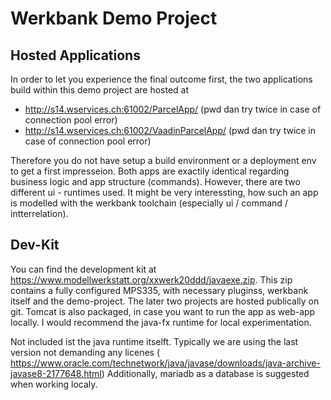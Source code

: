 Werkbank Demo Project
=====================


Hosted Applications
-------------------

In order to let you experience the final outcome first, the two applications build within this demo project are hosted at 
* http://s14.wservices.ch:61002/ParcelApp/    (pwd dan    try twice in case of connection pool error)
* http://s14.wservices.ch:61002/VaadinParcelApp/     (pwd dan    try twice in case of connection pool error)
 
Therefore you do not have setup a build environment or a deployment env to get a first impresseion.  Both apps are 
exactily identical regarding business logic and app structure (commands). However, there are two different ui - runtimes used. 
It might be very interessting, how such an app is modelled with the werkbank toolchain (especially ui / command / intterrelation).


Dev-Kit
-------

You can find the development kit at https://www.modellwerkstatt.org/xxwerk20ddd/javaexe.zip. This zip contains a fully 
configured MPS335, with necessary pluginss, werkbank itself and the demo-project. The later two projects are hosted publically 
on git. Tomcat is also packaged, in case you want to run the app as web-app locally. I would recommend the java-fx runtime for 
local experimentation. 

Not included ist the java runtime itselft. Typically we are using the last version not demanding any licenes (
https://www.oracle.com/technetwork/java/javase/downloads/java-archive-javase8-2177648.html) Additionally, mariadb as a database
is suggested when working localy. 

      